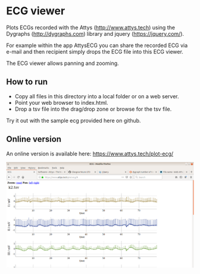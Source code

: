 # ECG viewer

Plots ECGs recorded with the Attys (http://www.attys.tech)
using the Dygraphs (http://dygraphs.com)
library and jquery (https://jquery.com/).

For example within the app AttysECG you can share the recorded 
ECG via e-mail and then recipient simply drops the 
ECG file into this ECG viewer.

The ECG viewer allows panning and zooming.

## How to run

  - Copy all files in this directory into a local folder or on a web server.
  - Point your web browser to index.html.
  - Drop a tsv file into the drag/drop zone or browse for the tsv file.

Try it out with the sample ecg provided here on github.

## Online version

An online version is available here: https://www.attys.tech/plot-ecg/

![alt tag](screenshot.png)
